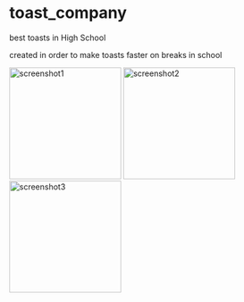 # toast_company
best toasts in High School

created in order to make toasts faster on breaks in school

<p align="left">
  <img src="https://user-images.githubusercontent.com/92339606/161815459-dc9f23cd-ebb0-473c-aacb-f407ccab60d2.png" width="200" title="screenshot1">
  <img src="https://user-images.githubusercontent.com/92339606/161815206-f9175f0e-22aa-4910-8634-3ea0bda5863f.png" width="200" title="screenshot2">
  <img src="https://user-images.githubusercontent.com/92339606/161815204-cf73db6a-83b5-45b4-8d36-58ef8f562164.png" width="200" title="screenshot3">
</p>
